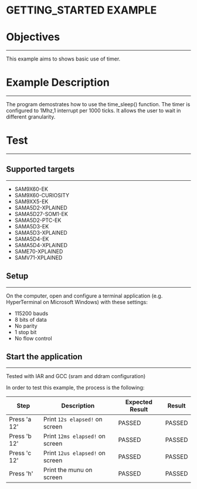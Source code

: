 GETTING_STARTED EXAMPLE
============

# Objectives
------------
This example aims to shows basic use of timer.

# Example Description
---------------------
The program demostrates how to use the time_sleep() function.
The timer is configured to 1Mhz,1 interrupt per 1000 ticks.
It allows the user to wait in different granularity.

# Test
------
## Supported targets
--------------------
* SAM9X60-EK
* SAM9X60-CURIOSITY
* SAM9XX5-EK
* SAMA5D2-XPLAINED
* SAMA5D27-SOM1-EK
* SAMA5D2-PTC-EK
* SAMA5D3-EK
* SAMA5D3-XPLAINED
* SAMA5D4-EK
* SAMA5D4-XPLAINED
* SAME70-XPLAINED
* SAMV71-XPLAINED

## Setup
--------
On the computer, open and configure a terminal application
(e.g. HyperTerminal on Microsoft Windows) with these settings:
 - 115200 bauds
 - 8 bits of data
 - No parity
 - 1 stop bit
 - No flow control

## Start the application
------------------------

Tested with IAR and GCC (sram and ddram configuration)

In order to test this example, the process is the following:

Step | Description | Expected Result | Result
-----|-------------|-----------------|-------
Press 'a 12'   | Print `12s elapsed!` on screen | PASSED | PASSED
Press 'b 12'   | Print `12ms elapsed!` on screen | PASSED | PASSED
Press 'c 12'   | Print `12us elapsed!` on screen | PASSED | PASSED
Press 'h'      | Print the munu on screen | PASSED | PASSED

